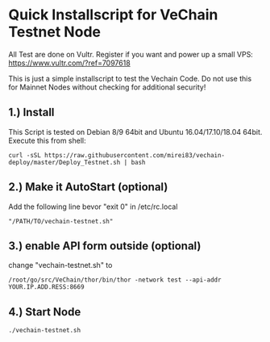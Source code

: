 Quick Installscript for VeChain Testnet Node
==================

All Test are done on Vultr. Register if you want and power up a small VPS: https://www.vultr.com/?ref=7097618

This is just a simple installscript to test the Vechain Code. Do not use this for Mainnet Nodes without checking for additional security!



1.)  Install 
------------------------
This Script is tested on Debian 8/9 64bit and Ubuntu 16.04/17.10/18.04 64bit. Execute this from shell:

```shell
curl -sSL https://raw.githubusercontent.com/mirei83/vechain-deploy/master/Deploy_Testnet.sh | bash
```

2.) Make it AutoStart (optional)
------------------------
Add the following line bevor "exit 0" in /etc/rc.local
```shell
"/PATH/TO/vechain-testnet.sh"
```

3.) enable API form outside (optional)
------------------------
change "vechain-testnet.sh" to
```shell
/root/go/src/VeChain/thor/bin/thor -network test --api-addr YOUR.IP.ADD.RESS:8669
```

4.) Start Node
------------------------
```shell
./vechain-testnet.sh
```



